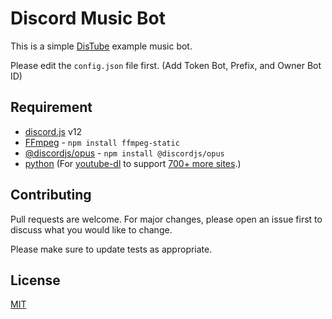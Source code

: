# Discord Music Bot

This is a simple [DisTube](https://distube.js.org/) example music bot.

Please edit the `config.json` file first. (Add Token Bot, Prefix, and Owner Bot ID)

## Requirement

- [discord.js](https://github.com/discordjs/discord.js) v12
- [FFmpeg](https://www.ffmpeg.org/download.html) - `npm install ffmpeg-static`
- [@discordjs/opus](https://github.com/discordjs/opus) - `npm install @discordjs/opus`
- [python](https://www.python.org/) (For [youtube-dl](http://ytdl-org.github.io/youtube-dl/) to support [700+ more sites](https://ytdl-org.github.io/youtube-dl/supportedsites.html).)

## Contributing

Pull requests are welcome. For major changes, please open an issue first to discuss what you would like to change.

Please make sure to update tests as appropriate.

## License

[MIT](https://choosealicense.com/licenses/mit/)
